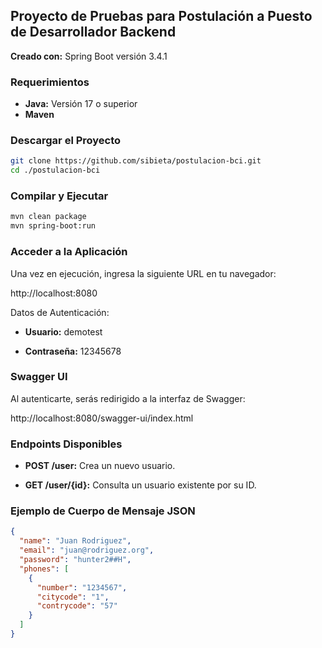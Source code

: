 ## Proyecto de Pruebas para Postulación a Puesto de Desarrollador Backend

**Creado con:** Spring Boot versión 3.4.1

### Requerimientos
* **Java:** Versión 17 o superior
* **Maven**

### Descargar el Proyecto
```bash
git clone https://github.com/sibieta/postulacion-bci.git
cd ./postulacion-bci
```

### Compilar y Ejecutar
```bash
mvn clean package
mvn spring-boot:run
```

### Acceder a la Aplicación
Una vez en ejecución, ingresa la siguiente URL en tu navegador:

http://localhost:8080

Datos de Autenticación:

* **Usuario:** demotest

* **Contraseña:** 12345678

### Swagger UI
Al autenticarte, serás redirigido a la interfaz de Swagger:

http://localhost:8080/swagger-ui/index.html

### Endpoints Disponibles

* **POST /user:** Crea un nuevo usuario.

* **GET /user/{id}:** Consulta un usuario existente por su ID.

### Ejemplo de Cuerpo de Mensaje JSON
```json
{
  "name": "Juan Rodriguez",
  "email": "juan@rodriguez.org",
  "password": "hunter2##H",
  "phones": [
    {
      "number": "1234567",
      "citycode": "1",
      "contrycode": "57"
    }
  ]
}
```